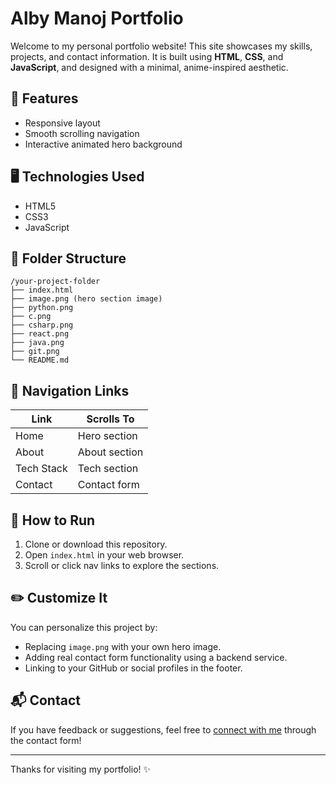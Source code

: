 # Alby Manoj Portfolio

Welcome to my personal portfolio website! This site showcases my skills, projects, and contact information. It is built using **HTML**, **CSS**, and **JavaScript**, and designed with a minimal, anime-inspired aesthetic.

## 🚀 Features

* Responsive layout
* Smooth scrolling navigation
* Interactive animated hero background

## 🖥️ Technologies Used

* HTML5
* CSS3
* JavaScript

## 📁 Folder Structure

```
/your-project-folder
├── index.html
├── image.png (hero section image)
├── python.png
├── c.png
├── csharp.png
├── react.png
├── java.png
├── git.png
└── README.md
```

## 🧭 Navigation Links

| Link       | Scrolls To    |
| ---------- | ------------- |
| Home       | Hero section  |
| About      | About section |
| Tech Stack | Tech section  |
| Contact    | Contact form  |

## 🧪 How to Run

1. Clone or download this repository.
2. Open `index.html` in your web browser.
3. Scroll or click nav links to explore the sections.

## ✏️ Customize It

You can personalize this project by:

* Replacing `image.png` with your own hero image.
* Adding real contact form functionality using a backend service.
* Linking to your GitHub or social profiles in the footer.

## 📬 Contact

If you have feedback or suggestions, feel free to [connect with me](#contact) through the contact form!

---

Thanks for visiting my portfolio! ✨
